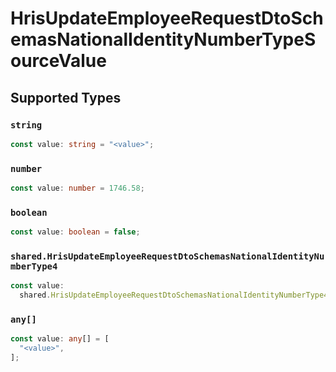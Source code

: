 # HrisUpdateEmployeeRequestDtoSchemasNationalIdentityNumberTypeSourceValue


## Supported Types

### `string`

```typescript
const value: string = "<value>";
```

### `number`

```typescript
const value: number = 1746.58;
```

### `boolean`

```typescript
const value: boolean = false;
```

### `shared.HrisUpdateEmployeeRequestDtoSchemasNationalIdentityNumberType4`

```typescript
const value:
  shared.HrisUpdateEmployeeRequestDtoSchemasNationalIdentityNumberType4 = {};
```

### `any[]`

```typescript
const value: any[] = [
  "<value>",
];
```

